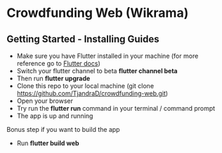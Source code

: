 # Crowdfunding Web (Wikrama)

## Getting Started - Installing Guides

- Make sure you have Flutter installed in your machine (for more reference go to [Flutter docs](https://flutter.dev/docs/get-started/install))
- Switch your flutter channel to beta **flutter channel beta**
- Then run **flutter upgrade**
- Clone this repo to your local machine (git clone https://github.com/TjandraD/crowdfunding-web.git)
- Open your browser
- Try run the **flutter run** command in your terminal / command prompt
- The app is up and running

Bonus step if you want to build the app
- Run **flutter build web**
